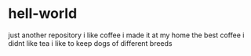 # hell-world
just another repository
i like coffee i made it at my home the best coffee
i didnt like tea 
i like to keep dogs of different breeds
